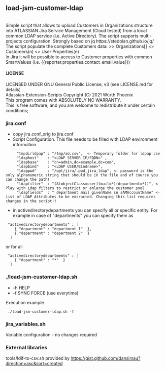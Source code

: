## load-jsm-customer-ldap
<br>
Simple script that allows to upload Customers in Organizations structure into ATLASSIAN Jira Service Management (Cloud tested) from a local common LDAP service (i.e. Active Directory). The script supports multi-projects configuration. Strongly based on jq https://stedolan.github.io/jq/<br>
The script populate the complete Customers data: >> Organizations[] <> Customers(n) <> User Properties(n)<br>In Jira it will be possible to access to Customer properties with common SmartValues (i.e.  {{reporter.properties.contact_email.value}})    



#### LICENSE

LICENSED UNDER GNU General Public License, v3  (see LICENSE.md for details)            
Atlassian-Extension-Scripts Copyright (C) 2021  Würth Phoenix                          
This program comes with ABSOLUTELY NO WARRANTY.                                        
This is free software, and you are welcome to redistribute it under certain conditions;


### jira.conf
- copy jira.conf_orig to jira.conf
- Script Configuration. This file needs to be filled with LDAP environment information
```
     "tmpdirldpap" : "/tmp/ad.csv",  <- Temporary folder for ldpap csv
     "ldaphost"    : "<LDAP SERVER IP/FQDN>" ,
     "ldapbase"    : "cn=admin,dc=example,dc=com", 
     "ldapbind"    : "<LDAP USER/Bindname>",
     "ldappwd"     : "/opt/jira/.pwd_jira_ldap", <- password is the only alphanumeric string that should be in the file and of course you can change the path!
     "ldapfilter"  : "(&(objectClass=user)(mail=*)(department=*))", <-Play with Ldap filters to restrict or enlarge the customer pool
     "ldapfields"  : " department mail givenName sn sAMAccountName" <- List of LDAP Attributes to be extracted. Changing this list requires changes in the script!!
```

- in activedirectorydepartments you can specify all or specific entity. For example in case of "departments" you can specify them as
```
 "activedirectorydepartments" : [
    { "department" : "department 1"  }, 
    { "department" : "department 2"  } 
  ]
```
or for all

```
 "activedirectorydepartments" : [
    { "department" : "*"  } 
  ]
```

### ./load-jsm-customer-ldap.sh 
- -h HELP<br>
- -f SYNC FORCE (use everytime) <br>

Execution example<br>
```
 ./load-jsm-customer-ldap.sh -f
```
### jira_variables.sh
Variable configuration - no changes required

### External libraries
tools/ldif-to-csv.sh provided by https://gist.github.com/dansimau?direction=asc&sort=created

